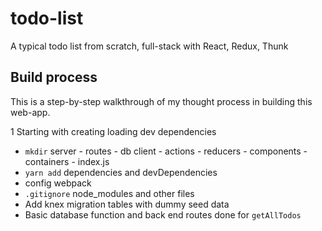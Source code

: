# todo-list
A typical todo list from scratch, full-stack with React, Redux, Thunk


## Build process
This is a step-by-step walkthrough of my thought process in building this web-app.

1 Starting with creating loading dev dependencies
  - `mkdir` server - routes
                   - db
            client - actions
                   - reducers
                   - components
                   - containers
                   - index.js
  - `yarn add` dependencies and devDependencies
  - config webpack
  - `.gitignore` node_modules and other files
- Add knex migration tables with dummy seed data
- Basic database function and back end routes done for `getAllTodos`

